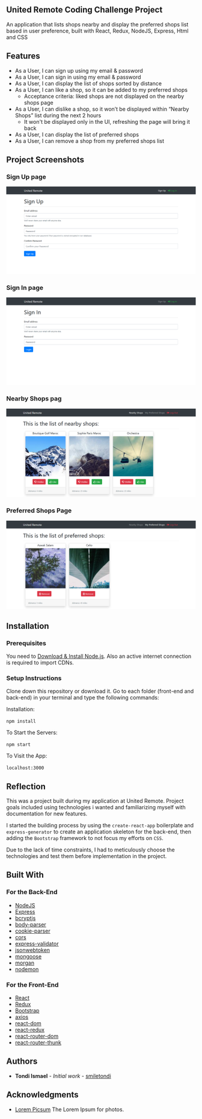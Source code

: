 ## United Remote Coding Challenge Project

An application that lists shops nearby and display the preferred shops list based in user preference, built with React, Redux, NodeJS, Express, Html and CSS

## Features

* As a User, I can sign up using my email & password
* As a User, I can sign in using my email & password
* As a User, I can display the list of shops sorted by distance
* As a User, I can like a shop, so it can be added to my preferred shops
    * Acceptance criteria: liked shops are not displayed on the nearby shops page
* As a User, I can dislike a shop, so it won’t be displayed within “Nearby Shops” list during the next 2 hours
    * It won't be displayed only in the UI, refreshing the page will bring it back
* As a User, I can display the list of preferred shops
* As a User, I can remove a shop from my preferred shops list

## Project Screenshots

### Sign Up page

![ Sign Up page ](./screenshots/signup.png)

### Sign In page

![ Sign In page ](./screenshots/signin.png)

### Nearby Shops pag

![ Nearby Shops page ](./screenshots/nearbyShops.png)

### Preferred Shops Page

![ Preferred Shops Page ](./screenshots/preferredShops.png)

## Installation 

### Prerequisites

You need to [Download & Install Node.js](https://www.guru99.com/download-install-node-js.html).
Also an active internet connection is required to import CDNs.

###  Setup Instructions

Clone down this repository or download it.
Go to each folder (front-end and back-end) in your terminal and type the following commands:

Installation:

`npm install`  

To Start the Servers:

`npm start`  

To Visit the App:

`localhost:3000`  

## Reflection

This was a project built during my application at United Remote. Project goals included using technologies i wanted and familiarizing myself with documentation for new features.  

I started the building process by using the `create-react-app` boilerplate and  `express-generator` to create an application skeleton for the back-end, then adding the `Bootstrap` framework to not focus my efforts on `CSS`.  

Due to the lack of time constraints, I had to meticulously choose the technologies and test them before implementation in the project.


## Built With

### For the Back-End

* [NodeJS]()
* [Express]()
* [bcryptjs]()
* [body-parser]()
* [cookie-parser]()
* [cors]()
* [express-validator]()
* [jsonwebtoken]()
* [mongoose]()
* [morgan]()
* [nodemon]()

### For the Front-End

* [React]()
* [Redux]()
* [Bootstrap]()
* [axios]()
* [react-dom]()
* [react-redux]()
* [react-router-dom]()
* [react-router-thunk]()


## Authors

* **Tondi Ismael** - *Initial work* - [smiletondi](https://github.com/smiletondi)

## Acknowledgments

* [Lorem Picsum](https://picsum.photos/)  The Lorem Ipsum for photos.